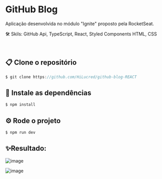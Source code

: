 # GitHub Blog

Aplicação desenvolvida no módulo "Ignite" proposto pela RocketSeat.

🛠️ Skils: GitHub Api, TypeScript, React, Styled Components HTML, CSS

<br>

## 📋 Clone o repositório
~~~TypeScript
$ git clone https://github.com/HiLucred/github-blog-REACT
~~~


## 🔧 Instale as dependências
~~~TypeScript
$ npm install
~~~
 

## ⚙️ Rode o projeto
~~~TypeScript
$ npm run dev
 ~~~

## ✨Resultado:
![image](https://user-images.githubusercontent.com/90939916/198431015-1645bc70-7c7c-4433-a924-c52be31f3e5f.png)

![image](https://user-images.githubusercontent.com/90939916/198431346-bad2db3c-ffc8-447c-9100-628cb86f03fa.png)
